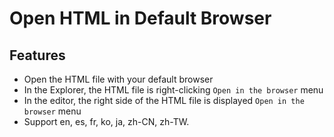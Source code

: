 # Open HTML in Default Browser


## Features
- Open the HTML file with your default browser
- In the Explorer, the HTML file is right-clicking `Open in the browser` menu
- In the editor, the right side of the HTML file is displayed `Open in the browser` menu
- Support en, es, fr, ko, ja, zh-CN, zh-TW.